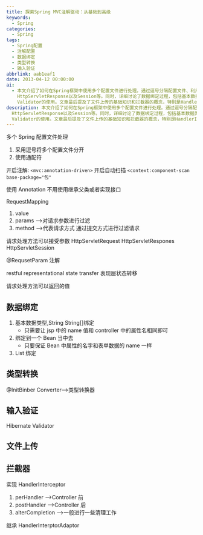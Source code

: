 ```yaml
---
title: 探索Spring MVC注解驱动：从基础到高级
keywords:
  - Spring
categories:
  - Spring
tags:
  - Spring配置
  - 注解配置
  - 数据绑定
  - 类型转换
  - 输入验证
abbrlink: aab1eaf1
date: 2013-04-12 00:00:00
ai:
  - 本文介绍了如何在Spring框架中使用多个配置文件进行处理。通过逗号分隔配置文件、利用通配符和注解驱动等方式来优化配置。阐述了RequestMapping注解的应用场景，包括value、params与method属性，并且讲解了请求处理方法可接受的HTTP相关组件如HttpServletRequest,
    HttpServletResponse以及Session等。同时，详细讨论了数据绑定过程，包括基本数据类型、字符串数组、Bean绑定及List绑定的方法。另外，还涉及了不同类型转换的需求通过@InitBinder和Converter实现，以及输入验证的重要工具Hibernate
    Validator的使用。文章最后提及了文件上传的基础知识和拦截器的概念，特别是HandlerInterceptor的使用场景与特性，包括perHandler、postHandler和alterCompletion方法，并简述了它们的主要用途。
description: 本文介绍了如何在Spring框架中使用多个配置文件进行处理。通过逗号分隔配置文件、利用通配符和注解驱动等方式来优化配置。阐述了RequestMapping注解的应用场景，包括value、params与method属性，并且讲解了请求处理方法可接受的HTTP相关组件如HttpServletRequest,
  HttpServletResponse以及Session等。同时，详细讨论了数据绑定过程，包括基本数据类型、字符串数组、Bean绑定及List绑定的方法。另外，还涉及了不同类型转换的需求通过@InitBinder和Converter实现，以及输入验证的重要工具Hibernate
  Validator的使用。文章最后提及了文件上传的基础知识和拦截器的概念，特别是HandlerInterceptor的使用场景与特性，包括perHandler、postHandler和alterCompletion方法，并简述了它们的主要用途。
---
```


多个 Spring 配置文件处理

1.  采用逗号将多个配置文件分开
2.  使用通配符

开启注解:
`<mvc:annotation-driven>`
开启自动扫描
`<context:component-scan base-package="包"`

使用 Annotation 不用使用继承父类或者实现接口

RequestMapping

1. value
2. params -->对请求参数进行过滤
3. method -->代表请求方式 通过提交方式进行过滤请求

请求处理方法可以接受参数
HttpServletRequest
HttpServletRespones
HttpServletSession

@RequsetParam 注解

restful
representational state transfer
表现层状态转移

请求处理方法可以返回的值

## 数据绑定

1. 基本数据类型,String String[]绑定
   - 只需要让 jsp 中的 name 值和 controller 中的属性名相同即可
2. 绑定到一个 Bean 当中去
   - 只要保证 Bean 中属性的名字和表单数据的 name 一样
3. List 绑定

## 类型转换

@InitBinber
Converter-->类型转换器

## 输入验证

Hibernate Validator

## 文件上传

## 拦截器

实现 HandlerInterceptor

1. perHandler -->Controller 前
2. postHandler -->Controller 后
3. alterCompletion -->一般进行一些清理工作

继承 HandlerInterptorAdaptor
